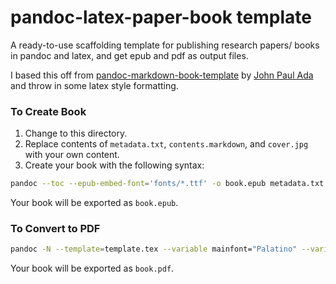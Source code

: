 # pandoc-latex-paper-book template
A ready-to-use scaffolding template for publishing research papers/ books in pandoc and latex, and get epub and pdf as output files.

I based this off from [pandoc-markdown-book-template](https://github.com/johnpaulada/pandoc-markdown-book-template) by [John Paul Ada](https://github.com/johnpaulada) and throw in some latex style formatting.

### To Create Book
1. Change to this directory.
2. Replace contents of `metadata.txt`, `contents.markdown`, and `cover.jpg` with your own content.
3. Create your book with the following syntax:
```bash
pandoc --toc --epub-embed-font='fonts/*.ttf' -o book.epub metadata.txt contents.markdown
```


Your book will be exported as `book.epub`.

### To Convert to PDF

```bash
pandoc -N --template=template.tex --variable mainfont="Palatino" --variable sansfont="Helvetica" --variable monofont="Menlo" --variable fontsize=12pt --variable version=2.0 ./lab0.md --highlight-style pygments --pdf-engine=xelatex --toc -o ./lab0.pdf
```

Your book will be exported as `book.pdf`.


